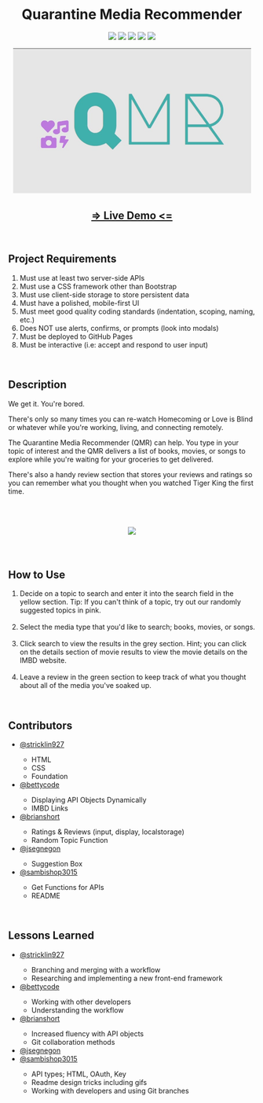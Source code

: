 <h1 align="center">Quarantine Media Recommender</h1>

<p align="center">
    <img src="https://img.shields.io/badge/github%20-%23121011.svg?&style=for-the-badge&logo=github&logoColor=white"/>
    <img src="https://img.shields.io/badge/javascript%20-%23323330.svg?&style=for-the-badge&logo=javascript&logoColor=%23F7DF1E"/>
    <img src="https://img.shields.io/badge/jquery%20-%230769AD.svg?&style=for-the-badge&logo=jquery&logoColor=white"/>
    <img src="https://img.shields.io/badge/html5%20-%23E34F26.svg?&style=for-the-badge&logo=html5&logoColor=white"/>
    <img src="https://img.shields.io/badge/css3%20-%231572B6.svg?&style=for-the-badge&logo=css3&logoColor=white"/>
</p>

<p align="center">
    <img width="485px" src="assets/images/titleImage.jpg">
</p>

<h2 align="center">
    <a href="https://brianrshort.github.io/trilogy-project-one/">=> Live Demo <=</a>
</h2>
<br>

<h2>Project Requirements</h2>
<ol>
    <li>Must use at least two server-side APIs</li>
    <li>Must use a CSS framework other than Bootstrap</li>
    <li>Must use client-side storage to store persistent data</li>
    <li>Must have a polished, mobile-first UI</li>
    <li>Must meet good quality coding standards (indentation, scoping, naming, etc.)</li>
    <li>Does NOT use alerts, confirms, or prompts (look into modals)</li>
    <li>Must be deployed to GitHub Pages</li>
    <li>Must be interactive (i.e: accept and respond to user input)</li>
</ol>
<br>

<h2>Description</h2>
<p>We get it. You're bored.</p>
<p>There's only so many times you can re-watch
Homecoming or Love is Blind or whatever while you're
working, living, and connecting remotely.</p>
<p>The Quarantine Media Recommender (QMR) can help.
You type in your topic of interest and the QMR delivers a
list of books, movies, or songs to explore while you're
waiting for your groceries to get delivered.</p>
<p>There's also a handy review section that stores your
reviews and ratings so you can remember what you
thought when you watched Tiger King the first time.</p>
<br>

<h2 align="center">
    <img width="70%" src="assets/images/QMR Demo.gif">
</h2>
<br>

<h2>How to Use</h2>
<ol>
    <li>Decide on a topic to search and enter it into the search field in the yellow section. Tip: If you can't think of a topic, try out our randomly suggested topics in pink.</li>
    <br>
    <li>Select the media type that you'd like to search; books, movies, or songs.</li>
    <br>
    <li>Click search to view the results in the grey section. Hint; you can click on the details section of movie results to view the movie details on the IMBD website.</li>
    <br>
    <li>Leave a review in the green section to keep track of what you thought about all of the media you've soaked up.</li>
</ol>
<br>

<h2>Contributors</h2>
<ul>
    <li>
        <a href="https://github.com/stricklin927">@stricklin927</a>
    </li>
        <ul>
            <li>HTML</li>
            <li>CSS</li>
            <li>Foundation</li>
        </ul>
    <li>
        <a href="https://github.com/bettycode">@bettycode</a>
    </li>
        <ul>
            <li>Displaying API Objects Dynamically</li>
            <li>IMBD Links</li>
        </ul>
    <li>
        <a href="https://github.com/brianrshort">@brianshort</a>
    </li>
        <ul>
            <li>Ratings & Reviews (input, display, localstorage)</li>
            <li>Random Topic Function</li>
        </ul>
    <li>
        <a href="https://github.com/jsegnegon">@jsegnegon</a>
    </li>
        <ul>
            <li>Suggestion Box</li>
        </ul>
    <li>
        <a href="https://github.com/sambishop3015">@sambishop3015</a>
    </li>
        <ul>
            <li>Get Functions for APIs</li>
            <li>README</li>
        </ul>
</ul>
<br>

<h2>Lessons Learned</h2>
<ul>
    <li>
        <a href="https://github.com/stricklin927">@stricklin927</a>
    </li>
        <ul>
            <li>Branching and merging with a workflow</li>
            <li>Researching and implementing a new front-end framework</li>
        </ul>
    <li>
        <a href="https://github.com/bettycode">@bettycode</a>
    </li>
        <ul>
            <li>Working with other developers</li>
            <li>Understanding the workflow</li>
        </ul>
    <li>
        <a href="https://github.com/brianrshort">@brianshort</a>
    </li>
        <ul>
            <li>Increased fluency with API objects</li>
            <li>Git collaboration methods</li>
        </ul>
    <li>
        <a href="https://github.com/jsegnegon">@jsegnegon</a>
    </li>
    <li>
        <a href="https://github.com/sambishop3015">@sambishop3015</a>
    </li>
        <ul>
            <li>API types; HTML, OAuth, Key</li>
            <li>Readme design tricks including gifs</li>
            <li>Working with developers and using Git branches</li>
        </ul>
</ul>

